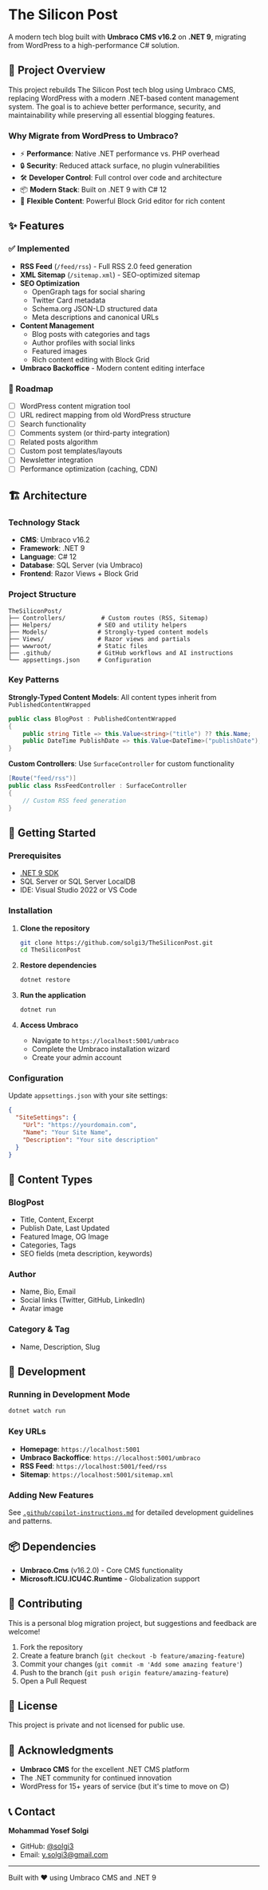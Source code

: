 # The Silicon Post

A modern tech blog built with **Umbraco CMS v16.2** on **.NET 9**, migrating from WordPress to a high-performance C# solution.

## 🎯 Project Overview

This project rebuilds The Silicon Post tech blog using Umbraco CMS, replacing WordPress with a modern .NET-based content management system. The goal is to achieve better performance, security, and maintainability while preserving all essential blogging features.

### Why Migrate from WordPress to Umbraco?

- ⚡ **Performance**: Native .NET performance vs. PHP overhead
- 🔒 **Security**: Reduced attack surface, no plugin vulnerabilities
- 🛠️ **Developer Control**: Full control over code and architecture
- 📦 **Modern Stack**: Built on .NET 9 with C# 12
- 🎨 **Flexible Content**: Powerful Block Grid editor for rich content

## ✨ Features

### ✅ Implemented

- **RSS Feed** (`/feed/rss`) - Full RSS 2.0 feed generation
- **XML Sitemap** (`/sitemap.xml`) - SEO-optimized sitemap
- **SEO Optimization**
  - OpenGraph tags for social sharing
  - Twitter Card metadata
  - Schema.org JSON-LD structured data
  - Meta descriptions and canonical URLs
- **Content Management**
  - Blog posts with categories and tags
  - Author profiles with social links
  - Featured images
  - Rich content editing with Block Grid
- **Umbraco Backoffice** - Modern content editing interface

### 🚧 Roadmap

- [ ] WordPress content migration tool
- [ ] URL redirect mapping from old WordPress structure
- [ ] Search functionality
- [ ] Comments system (or third-party integration)
- [ ] Related posts algorithm
- [ ] Custom post templates/layouts
- [ ] Newsletter integration
- [ ] Performance optimization (caching, CDN)

## 🏗️ Architecture

### Technology Stack

- **CMS**: Umbraco v16.2
- **Framework**: .NET 9
- **Language**: C# 12
- **Database**: SQL Server (via Umbraco)
- **Frontend**: Razor Views + Block Grid

### Project Structure

```
TheSiliconPost/
├── Controllers/          # Custom routes (RSS, Sitemap)
├── Helpers/             # SEO and utility helpers
├── Models/              # Strongly-typed content models
├── Views/               # Razor views and partials
├── wwwroot/             # Static files
├── .github/             # GitHub workflows and AI instructions
└── appsettings.json     # Configuration
```

### Key Patterns

**Strongly-Typed Content Models**: All content types inherit from `PublishedContentWrapped`

```csharp
public class BlogPost : PublishedContentWrapped
{
    public string Title => this.Value<string>("title") ?? this.Name;
    public DateTime PublishDate => this.Value<DateTime>("publishDate");
}
```

**Custom Controllers**: Use `SurfaceController` for custom functionality

```csharp
[Route("feed/rss")]
public class RssFeedController : SurfaceController
{
    // Custom RSS feed generation
}
```

## 🚀 Getting Started

### Prerequisites

- [.NET 9 SDK](https://dotnet.microsoft.com/download/dotnet/9.0)
- SQL Server or SQL Server LocalDB
- IDE: Visual Studio 2022 or VS Code

### Installation

1. **Clone the repository**

   ```bash
   git clone https://github.com/solgi3/TheSiliconPost.git
   cd TheSiliconPost
   ```

2. **Restore dependencies**

   ```bash
   dotnet restore
   ```

3. **Run the application**

   ```bash
   dotnet run
   ```

4. **Access Umbraco**
   - Navigate to `https://localhost:5001/umbraco`
   - Complete the Umbraco installation wizard
   - Create your admin account

### Configuration

Update `appsettings.json` with your site settings:

```json
{
  "SiteSettings": {
    "Url": "https://yourdomain.com",
    "Name": "Your Site Name",
    "Description": "Your site description"
  }
}
```

## 📝 Content Types

### BlogPost

- Title, Content, Excerpt
- Publish Date, Last Updated
- Featured Image, OG Image
- Categories, Tags
- SEO fields (meta description, keywords)

### Author

- Name, Bio, Email
- Social links (Twitter, GitHub, LinkedIn)
- Avatar image

### Category & Tag

- Name, Description, Slug

## 🔧 Development

### Running in Development Mode

```bash
dotnet watch run
```

### Key URLs

- **Homepage**: `https://localhost:5001`
- **Umbraco Backoffice**: `https://localhost:5001/umbraco`
- **RSS Feed**: `https://localhost:5001/feed/rss`
- **Sitemap**: `https://localhost:5001/sitemap.xml`

### Adding New Features

See [`.github/copilot-instructions.md`](.github/copilot-instructions.md) for detailed development guidelines and patterns.

## 📦 Dependencies

- **Umbraco.Cms** (v16.2.0) - Core CMS functionality
- **Microsoft.ICU.ICU4C.Runtime** - Globalization support

## 🤝 Contributing

This is a personal blog migration project, but suggestions and feedback are welcome!

1. Fork the repository
2. Create a feature branch (`git checkout -b feature/amazing-feature`)
3. Commit your changes (`git commit -m 'Add some amazing feature'`)
4. Push to the branch (`git push origin feature/amazing-feature`)
5. Open a Pull Request

## 📄 License

This project is private and not licensed for public use.

## 🙏 Acknowledgments

- **Umbraco CMS** for the excellent .NET CMS platform
- The .NET community for continued innovation
- WordPress for 15+ years of service (but it's time to move on 😊)

## 📞 Contact

**Mohammad Yosef Solgi**

- GitHub: [@solgi3](https://github.com/solgi3)
- Email: y.solgi3@gmail.com

---

Built with ❤️ using Umbraco CMS and .NET 9
